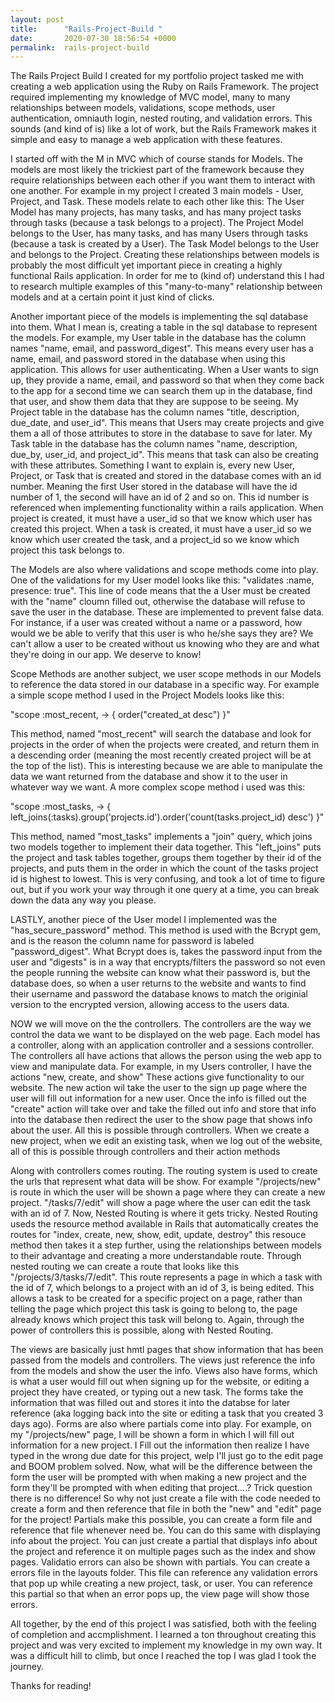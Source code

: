 ```yaml
---
layout: post
title:      "Rails-Project-Build "
date:       2020-07-30 18:56:54 +0000
permalink:  rails-project-build
---
```



The Rails Project Build I created for my portfolio project tasked me with creating a  web application using the Ruby on Rails Framework. The project required implementing my knowledge of MVC model, many to many relationships between models, validations, scope methods, user authentication, omniauth login, nested routing, and validation errors. This sounds (and kind of is) like a lot of work, but the Rails Framework makes it simple and easy to manage a web application with these features. 

I started off with the M in MVC which of course stands for Models. The models are most likely the trickiest part of the framework because they require relationships between each other if you want them to interact with one another. For example in my project I created 3 main models - User, Project, and Task. These models relate to each other like this: The User Model has many projects, has many tasks, and has many project tasks through tasks (because a task belongs to a project). The Project Model belongs to the User, has many tasks, and has many Users through tasks (because a task is created by a User). The Task Model belongs to the User and belongs to the Project. Creating these relationships between models is probably the most difficult yet important piece in creating a highly functional Rails application. In order for me to (kind of) understand this I had to research multiple examples of this "many-to-many" relationship between models and at a certain point it just kind of clicks.

Another important piece of the models is implementing the sql database into them. What I mean is, creating a table in the sql database to represent the models. For example, my User table in the database has the column names "name, email, and password_digest". This means every user has a name, email, and password stored in the database when using this application. This allows for user authenticating. When a User wants to sign up, they provide a name, email, and password so that when they come back to the app for a second time we can search them up in the database, find that user, and show them data that they are suppose to be seeing. My Project table in the database has the column names "title, description, due_date, and user_id". This means that Users may create projects and give them a all of those attributes to store in the database to save for later. My Task table in the database has the column names "name, description, due_by, user_id, and project_id". This means that task can also be creating with these attributes. Something I want to explain is, every new User, Project, or Task that is created and stored in the database comes with an id number. Meaning the first User stored in the database will have the id number of 1, the second will have an id of 2 and so on. This id number is referenced when implementing functionality within a rails application. When project is created, it must have a user_id so that we know which user has created this project. When a task is created, it must have a user_id so we know which user created the task, and a project_id so we know which project this task belongs to.

The Models are also where validations and scope methods come into play. One of the validations for my User model looks like this: "validates :name, presence: true". This line of code means that the a User must be created with the "name" cloumn filled out, otherwise the database will refuse to save the user in the database. These are implemented to prevent false data. For instance, if a user was created without a name or a password, how would we be able to verify that this user is who he/she says they are? We can't allow a user to be created without us knowing who they are and what they're doing in our app. We deserve to know! 

Scope Methods are another subject, we user scope methods in our Models to reference the data stored in our database in a specific way. For example a simple scope method I used in the Project Models looks like this: 

"scope :most_recent, -> { order("created_at desc") }" 

This method, named "most_recent" will search the database and look for projects in the order of when the projects were created, and return them in a descending order (meaning the most recently created project will be at the top of the list). This is interesting because we are able to manipulate the data we want returned from the database and show it to the user in whatever way we want. A more complex scope method i used was this: 

"scope :most_tasks, -> { left_joins(:tasks).group('projects.id').order('count(tasks.project_id) desc') }"

This method, named "most_tasks" implements a "join" query, which joins two models together to implement their data together. This "left_joins" puts the project and task tables together, groups them together by their id of the projects, and puts them in the order in which the count of the tasks project id is highest to lowest. This is very confusing, and took a lot of time to figure out, but if you work your way through it one query at a time, you can break down the data any way you please. 

LASTLY, another piece of the User model I implemented was the "has_secure_password" method. This method is used with the Bcrypt gem, and is the reason the column name for password is labeled "password_digest". What Bcrypt does is, takes the password input from the user and "digests" is in a way that encrypts/filters the password so not even the people running the website can know what their password is, but the database does, so when a user returns to the website and wants to find their username and password the database knows to match the originial version to the encrypted version, allowing access to the users data. 

NOW we will move on the the controllers. The controllers are the way we control the data we want to be displayed on the web page. Each model has a controller, along with an application controller and a sessions controller. The controllers all have actions that allows the person using the web app to view and manipulate data. For example, in my Users controller, I have the actions "new, create, and show" These actions give functionality to our website. The new action wil take the user to the sign up page where the user will fill out information for a new user. Once the info is filled out the "create" action will take over and take the filled out info and store that info into the database then redirect the user to the show page that shows info about the user. All this is possible through controllers. When we create a new project, when we edit an existing task, when we log out of the website, all of this is possible through controllers and their action methods

Along with controllers comes routing. The routing system is used to create the urls that represent what data will be show. For example "/projects/new" is route in which the user will be shown a page where they can create a new project. "/tasks/7/edit" will show a page where the user can edit the task with an id of 7. Now, Nested Routing is where it gets tricky. Nested Routing useds the resource method available in Rails that automatically creates the routes for "index, create, new, show, edit, update, destroy" this resouce method then takes it a step further, using the relationships between models to their advantage and creating a more understandable route. Through nested routing we can create a route that looks like this "/projects/3/tasks/7/edit". This route represents a page in which a task with the id of 7, which belongs to a project with an id of 3, is being edited. This allows a task to be created for a specific project on a page, rather than telling the page which project this task is going to belong to, the page already knows which project this task will belong to. Again, through the power of controllers this is possible, along with Nested Routing. 

The views are basically just hmtl pages that show information that has been passed from the models and controllers. The views just reference the info from the models and show the user the info. Views also have forms, which is what a user would fill out when signing up for the website, or editing a project they have created, or typing out a new task. The forms take the information that was filled out and stores it into the databse for later reference (aka logging back into the site or editing a task that you created 3 days ago). Forms are also where partials come into play. For example, on my "/projects/new" page, I will be shown a form in which I will fill out information for a new project. I Fill out the information then realize I have typed in the wrong due date for this project, welp I'll just go to the edit page and BOOM problem solved. Now, what will be the difference between the form the user will be prompted with when making a new project and the form they'll be prompted with when editing that project....? Trick question there is no difference! So why not just create a file with the code needed to create a form and then reference that file in both the "new" and "edit" page for the project! Partials make this possible, you can create a form file and reference that file whenever need be. You can do this same with displaying info about the project. You can just create a partial that displays info about the project and reference it on multiple pages such as the index and show pages. Validatio errors can also be shown with partials. You can create a errors file in the layouts folder. This file can reference any validation errors that pop up while creating a new project, task, or user. You can reference this partial so that when an error pops up, the view page will show those errors. 

All together, by the end of this project I was satisfied, both with the feeling of completion and accmplishment. I learned a ton throughout creating this project and was very excited to implement my knowledge in my own way. It was a difficult hill to climb, but once I reached the top I was glad I took the journey. 

Thanks for reading!



